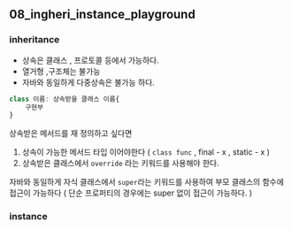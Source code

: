 ## 08_ingheri_instance_playground 
### inheritance

- 상속은 클래스 , 프로토콜 등에서 가능하다. 
- 열거형 ,구조체는 불가능
- 자바와 동일하게 다중상속은 불가능 하다.

```javascript
class 이름: 상속받을 클래스 이름{
    구현부
}
```

상속받은 메서드를 재 정의하고 싶다면 
1. 상속이 가능한 메서드 타입 이어야한다 ( `class func` , final - x , static - x )
1. 상속받은 클래스에서 `override` 라는 키워드를 사용해야 한다.

자바와 동일하게 자식 클래스에서 `super`라는 키워드를 사용하여 부모 클래스의 함수에 접근이 가능하다 ( 단순 프로퍼티의 경우에는 super 없이 접근이 가능하다. )

### instance

